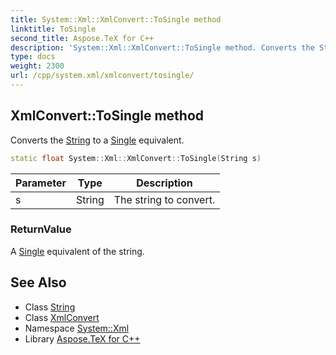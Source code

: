 ```yaml
---
title: System::Xml::XmlConvert::ToSingle method
linktitle: ToSingle
second_title: Aspose.TeX for C++
description: 'System::Xml::XmlConvert::ToSingle method. Converts the String to a Single equivalent in C++.'
type: docs
weight: 2300
url: /cpp/system.xml/xmlconvert/tosingle/
---
```

## XmlConvert::ToSingle method


Converts the [String](../../../system/string/) to a [Single](../../../system/single/) equivalent.

```cpp
static float System::Xml::XmlConvert::ToSingle(String s)
```


| Parameter | Type | Description |
| --- | --- | --- |
| s | String | The string to convert. |

### ReturnValue

A [Single](../../../system/single/) equivalent of the string.

## See Also

* Class [String](../../../system/string/)
* Class [XmlConvert](../)
* Namespace [System::Xml](../../)
* Library [Aspose.TeX for C++](../../../)
